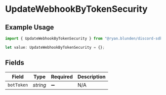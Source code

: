 # UpdateWebhookByTokenSecurity

## Example Usage

```typescript
import { UpdateWebhookByTokenSecurity } from "@ryan.blunden/discord-sdk/models/operations";

let value: UpdateWebhookByTokenSecurity = {};
```

## Fields

| Field              | Type               | Required           | Description        |
| ------------------ | ------------------ | ------------------ | ------------------ |
| `botToken`         | *string*           | :heavy_minus_sign: | N/A                |